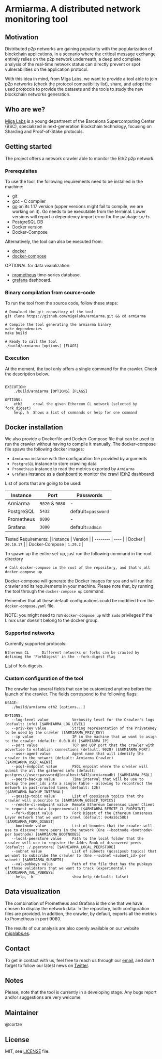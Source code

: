 # Armiarma. A distributed network monitoring tool

## Motivation
Distributed p2p networks are gaining popularity with the popularization of blockchain applications. In a scenario where the critical message exchange entirely relies on the p2p network underneath, a deep and complete analysis of the real-time network status can directly prevent or spot vulnerabilities on the application protocol.

With this idea in mind, from Miga Labs, we want to provide a tool able to join p2p networks (check the protocol compatibility list), share, and adopt the used protocols to provide the datasets and the tools to study the new blockchain networks generation.

## Who are we?
[Miga Labs](http://migalabs.es/) is a young department of the Barcelona Supercomputing Center (BSC), specialized in next-generation Blockchain technology, focusing on Sharding and Proof-of-Stake protocols.


## Getting started
The project offers a network crawler able to monitor the Eth2 p2p network. 

### Prerequisites
To use the tool, the following requirements need to be installed in the machine:
- git
- gcc - C compiler
- [go](https://go.dev/doc/install) on its 1.17 version (upper versions might fail to compile, we are working on it). Go needs to be executable from the terminal. Lower versions will report a dependency import error for the package `io/fs`.
- PostgreSQL DB 
- Docker version
- Docker-Compose 


Alternatively, the tool can also be executed from:
- [docker](https://docs.docker.com/get-docker/)
- [docker-compose](https://docs.docker.com/compose/install/)

OPTIONAL for data visualization:
- [prometheus](https://prometheus.io/docs/prometheus/latest/installation/) time-series database.
- [grafana](https://grafana.com/grafana/download) dashboard.


###  Binary compilation from source-code 
To run the tool from the source code, follow these steps:

```
# Donwload the git repository of the tool
git clone https://github.com/migalabs/armiarma.git && cd armiarma

# Compile the tool generating the armiarma binary
make dependencies
make build

# Ready to call the tool
./build/armiarma [options] [FLAGS]

```

### Execution
At the moment, the tool only offers a single command for the crawler. Check the description below.
```

EXECUTION:
    ./build/armiarma [OPTIONS] [FLAGS]

OPTIONS:
    eth2     crawl the given Ethereum CL network (selected by fork_digest)
    help, h  Shows a list of commands or help for one command
```
## Docker installation
We also provide a Dockerfile and Docker-Compose file that can be used to run the crawler without having to compile it manually. The docker-compose file spaws the following docker images:
- `Armiarma` instance with the configuration file provided by arguments
- `PostgreSQL` instance to store crawling data
- `Prometheus` instance to read the metrics exported by `Armiarma`
- `Grafana` instance as a dashboard to monitor the crawl (Eth2 dashboard)

List of ports that are going to be used:

| Instance | Port | Passwords | 
| -------- | ---- | --------- |
| Armiarma | `9020` & `9080` | - |
| PostgreSQL | `5432` | default=`password` | 
| Prometheus | `9090` | - | 
| Grafana | `3000` | default=`admin` | 

Tested Requirements:
| Instance | Version | 
| -------- | ---- |
| Docker | `20.10.17` |
| Docker-Compose | `1.29.2` |


To spawn up the entire set-up, just run the following command in the root directory

```
# Call docker-compose in the root of the repository, and that's all
docker-compose up 

```
Docker-compose will generate the Docker images for you and will run the crawler and its requirements in your machine. 
Please note that, by running the tool through the `docker-compose up` command.

Remember that all these default configurations could be modified from the `docker-compose.yaml` file. 

NOTE: you might need to run `docker-compose up` with `sudo` privileges if the Linux user doesn't belong to the docker group. 

### Supported networks
Currently supported protocols:
```
Ethereum CL      Different networks or forks can be crawled by defining the 'ForkDigest' in the --fork-digest flag  
```

[List](./pkg/networks/ethereum/network_info.go) of fork digests.


### Custom configuration of the tool
The crawler has several fields that can be customized anytime before the launch of the crawler. The fields correspond to the following flags:

```
USAGE:
   ./build/armiarma eth2 [options...]

OPTIONS:
   --log-level value           Verbosity level for the Crawler's logs (default: info) [$ARMIARMA_LOG_LEVEL]
   --priv-key value            String representation of the PrivateKey to be used by the crawler [$ARMIARMA_PRIV_KEY]
   --ip value                  IP in the machine that we want to asign to the crawler (default: 0.0.0.0) [$ARMIARMA_IP]
   --port value                TCP and UDP port that the crawler with advertise to establish connections (default: 9020) [$ARMIARMA_PORT]
   --user-agent value          Agent name that will identify the crawler in the network (default: Armiarma Crawler) [$ARMIARMA_USER_AGENT]
   --psql-endpoint value       PSQL enpoint where the crwaler will submit the all the gathered info (default: postgres://user:password@localhost:5432/armiarmadb) [$ARMIARMA_PSQL]
   --peers-backup value        Time interval that will be use to backup the peer_ids into a single table - allowing to recontruct the network in past-crawled times (default: 12h) [$ARMIARMA_BACKUP_INTERVAL]
   --gossip-topic value        List of gossipsub topics that the crawler will subscribe to [$ARMIARMA_GOSSIP_TOPICS]
   --remote-cl-endpoint value  Remote Ethereum Consensus Layer Client to request metadata (experimental) [$ARMIARMA_REMOTE_CL_ENDPOINT]
   --fork-digest value         Fork Digest of the Ethereum Consensus Layer network that we want to crawl (default: 0x4a26c58b) [$ARMIARMA_FORK_DIGEST]
   --bootnode value            List of boondes that the crawler will use to discover more peers in the network (One --bootnode <bootnode> per bootnode) [$ARMIARMA_BOOTNODES]
   --local-peerstore value     Path to the local folder that the crawler will use to register the Addrs-Book of discovered peers (default: ./.peerstore) [$ARMIARMA_LOCAL_PEERSTORE]
   --subnet value              List of subnets (gossipsub topics) that we want to subscribe the crawler to (One --subnet <subnet_id> per subnet) [$ARMIARMA_SUBNETS]
   --val-pubkeys value         Path of the file that has the pubkeys of those validators that we want to track (experimental) [$ARMIARMA_VAL_PUBKEYS]
   --help, -h                  show help (default: false)

```

## Data visualization
The combination of Prometheus and Grafana is the one that we have chosen to display the network data. In the repository, both configuration files are provided. In addition, the crawler, by default, exports all the metrics to Prometheus in port 9080. 

The results of our analysis are also openly available on our website [migalabs.es](https://migalabs.es/beaconnodes).

## Contact
To get in contact with us, feel free to reach us through our [email](migalabs@protonmail.com), and don't forget to follow our latest news on [Twitter](https://twitter.com/miga_labs). 

## Notes
Please, note that the tool is currently in a developing stage. Any bugs report and/or suggestions are very welcome.

## Maintainer
@cortze

## License
MIT, see [LICENSE](https://github.com/Cortze/armiarma/blob/master/LICENSE) file.

